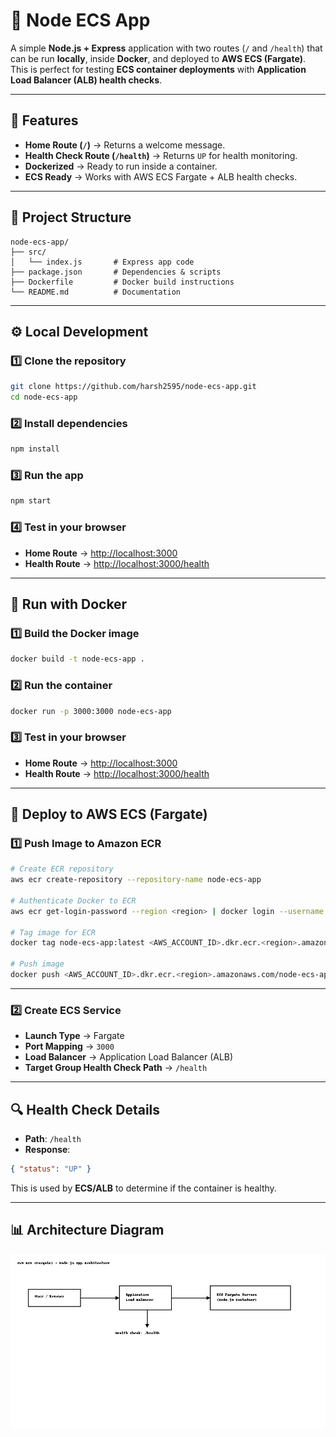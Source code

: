 # 🚀 Node ECS App

A simple **Node.js + Express** application with two routes (`/` and `/health`) that can be run **locally**, inside **Docker**, and deployed to **AWS ECS (Fargate)**.  
This is perfect for testing **ECS container deployments** with **Application Load Balancer (ALB) health checks**.

---

## 📌 Features
- **Home Route (`/`)** → Returns a welcome message.
- **Health Check Route (`/health`)** → Returns `UP` for health monitoring.
- **Dockerized** → Ready to run inside a container.
- **ECS Ready** → Works with AWS ECS Fargate + ALB health checks.

---

## 📂 Project Structure
```
node-ecs-app/
├── src/
│   └── index.js       # Express app code
├── package.json       # Dependencies & scripts
├── Dockerfile         # Docker build instructions
└── README.md          # Documentation
```

---

## ⚙️ Local Development

### 1️⃣ Clone the repository
```bash
git clone https://github.com/harsh2595/node-ecs-app.git
cd node-ecs-app
```

### 2️⃣ Install dependencies
```bash
npm install
```

### 3️⃣ Run the app
```bash
npm start
```

### 4️⃣ Test in your browser
- **Home Route** → [http://localhost:3000](http://localhost:3000)  
- **Health Route** → [http://localhost:3000/health](http://localhost:3000/health)

---

## 🐳 Run with Docker

### 1️⃣ Build the Docker image
```bash
docker build -t node-ecs-app .
```

### 2️⃣ Run the container
```bash
docker run -p 3000:3000 node-ecs-app
```

### 3️⃣ Test in your browser
- **Home Route** → [http://localhost:3000](http://localhost:3000)  
- **Health Route** → [http://localhost:3000/health](http://localhost:3000/health)

---

## 🚀 Deploy to AWS ECS (Fargate)

### 1️⃣ Push Image to Amazon ECR
```bash
# Create ECR repository
aws ecr create-repository --repository-name node-ecs-app

# Authenticate Docker to ECR
aws ecr get-login-password --region <region> | docker login --username AWS --password-stdin <AWS_ACCOUNT_ID>.dkr.ecr.<region>.amazonaws.com

# Tag image for ECR
docker tag node-ecs-app:latest <AWS_ACCOUNT_ID>.dkr.ecr.<region>.amazonaws.com/node-ecs-app:latest

# Push image
docker push <AWS_ACCOUNT_ID>.dkr.ecr.<region>.amazonaws.com/node-ecs-app:latest
```

---

### 2️⃣ Create ECS Service
- **Launch Type** → Fargate  
- **Port Mapping** → `3000`  
- **Load Balancer** → Application Load Balancer (ALB)  
- **Target Group Health Check Path** → `/health`  

---

## 🔍 Health Check Details
- **Path**: `/health`
- **Response**:
```json
{ "status": "UP" }
```
This is used by **ECS/ALB** to determine if the container is healthy.

---

## 📊 Architecture Diagram
![Architecture Diagram](node-ecs-architecture.png)
